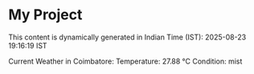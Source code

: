 # My Project

This content is dynamically generated in Indian Time (IST): 2025-08-23 19:16:19 IST


Current Weather in Coimbatore:
Temperature: 27.88 °C
Condition: mist
